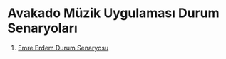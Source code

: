 # Avakado Müzik Uygulaması Durum Senaryoları

1. [Emre Erdem Durum Senaryosu]([emreerdem-senaryo.pdf](https://github.com/user-attachments/files/19375332/emreerdem-senaryo.pdf))
 
